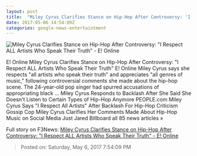 ```yaml
---
layout: post
title:  "Miley Cyrus Clarifies Stance on Hip-Hop After Controversy: 'I Respect ALL Artists Who Speak Their Truth' - E! Online"
date: 2017-05-06 14:54:09Z
categories: google-news-entertaintment
---
```


![Miley Cyrus Clarifies Stance on Hip-Hop After Controversy: "I Respect ALL Artists Who Speak Their Truth" - E! Online](http://akns-images.eonline.com/eol_images/Entire_Site/201746/600.miley2.cm.5617.jpg?downsize=450:*&crop=450:350;left,top)

E! Online Miley Cyrus Clarifies Stance on Hip-Hop After Controversy: "I Respect ALL Artists Who Speak Their Truth" E! Online Miley Cyrus says she respects "all artists who speak their truth" and appreciates "all genres of music," following controversial comments she made about the hip-hop scene. The 24-year-old pop singer had spurred accusations of appropriating black ... Miley Cyrus Responds to Backlash After She Said She Doesn't Listen to Certain Types of Hip-Hop Anymore PEOPLE.com Miley Cyrus Says "I Respect All Artists" After Backlash For Hip-Hop Criticism Gossip Cop Miley Cyrus Clarifies Her Comments Made About Hip-Hop Music on Social Media Just Jared Billboard all 85 news articles »


Full story on F3News: [Miley Cyrus Clarifies Stance on Hip-Hop After Controversy: "I Respect ALL Artists Who Speak Their Truth" - E! Online](http://www.f3nws.com/n/BdeVN)

> Posted on: Saturday, May 6, 2017 7:54:09 PM
